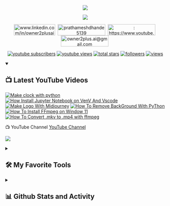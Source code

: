 <!-- OWNER2PLUSAI ============= OMID EBRAHIMI -->

<p align="center">
  <a href="https://github.com/OWNER2PLUSAI">
    <img src="https://readme-typing-svg.demolab.com/?lines=OMID%20Ebrahimi;&font=Fira%20Code&center=true&width=440&height=45&color=f75c7e&vCenter=true&pause=1000&size=22" /></a>
</p>

<p align="center">
  <a href="https://github.com/OWNER2PLUSAI">
    <img src="https://readme-typing-svg.demolab.com/?lines=Wellcome%20to%20my%20Github%20Profile.;%20Computer%20Vision%20and%20NLP%20Developer;3%20Years%20exprince%20in%20A.I%20%2C%20D.L;Alaways%20learning%20new%20things&font=Fira%20Code&center=true&width=440&height=45&color=f75c7e&vCenter=true&pause=1000&size=22" /></a>
</p>

<p align="center">
<a href="www.linkedin.com/in/owner2plusai" target="blank"><img align="center" src="https://img.shields.io/badge/LinkedIn-0077B5?style=for-the-badge&logo=linkedin&logoColor=white" alt="www.linkedin.com/in/owner2plusai" height="35" width="130" /></a>&nbsp;             
<a href="https://instagram.com/owner_2plus_ai" target="blank"><img align="center" src="https://img.shields.io/badge/Instagram-E000000?style=for-the-badge&logo=instagram&logoColor=white" alt="prathameshdhande5139" height="35" width="150" /></a>&nbsp;
<a href=": https://www.youtube.com/@owner2plusai" target="blank"><img align="center" src="https://img.shields.io/badge/Youtube-E00000?style=for-the-badge&logo=YouTube&logoColor=white" alt=": https://www.youtube.com/@owner2plusai" height="35" width="150" /></a>&nbsp;
<a href="owner2plus.ai@gmail.com" target="blank"><img align="center" src="https://img.shields.io/badge/Gmail-Eff200?style=for-the-badge&logo=Gmail&logoColor=black" alt="owner2plus.ai@gmail.com" height="35" width="150" /></a>&nbsp;

<p align="center">
  <a href="https://www.youtube.com/c/owner2plusai?sub_confirmation=1">
    <img alt="youtube subscribers" title="Subscribe to my YouTube channel" src="https://custom-icon-badges.demolab.com/youtube/channel/subscribers/UCipSxT7a3rn81vGLw9lqRkg?color=%23E05D44&label=SUBSCRIBE&logo=video&logoColor=white&style=for-the-badge&labelColor=CE4630"/></a>
  <a href="https://www.youtube.com/c/owner2plusai">
    <img alt="youtube views" title="YouTube views" src="https://custom-icon-badges.demolab.com/youtube/channel/views/UCipSxT7a3rn81vGLw9lqRkg?color=%23E1AD0E&logo=video&logoColor=white&style=for-the-badge&labelColor=C79600"/></a> 
  <a href="https://github.com/owner2plusai?tab=repositories&sort=stargazers">
    <img alt="total stars" title="Total stars on GitHub" src="https://custom-icon-badges.demolab.com/github/stars/owner2plusai?color=55960c&style=for-the-badge&labelColor=488207&logo=star"/></a>
  <a href="https://github.com/ownerplusai?tab=followers">
    <img alt="followers" title="Follow me on Github" src="https://custom-icon-badges.demolab.com/github/followers/DenverCoder1?color=236ad3&labelColor=1155ba&style=for-the-badge&logo=person-add&label=Follow&logoColor=white"/></a>
  <a href="https://github.com/owner2plusai/Simple-View-Counter">
    <img alt="views" title="GitHub profile views" src="https://freshidea.com/jonah/app/DenverCoder1-profile-views"/></a>
</p>

<details open> 
  <summary><h2>📺 Latest YouTube Videos</h2></summary>

  <!-- YouTube Cards - https://github.com/owner/github-readme-youtube-cards -->

  <!-- prettier-ignore-start -->
  <!-- BEGIN YOUTUBE-CARDS -->

  <a href="https://www.youtube.com/watch?v=iGRyIvyGcF0"><img src="https://ytcards.demolab.com/?id=iGRyIvyGcF0&title=How+To+Install+PyThon+Fast&lang=en&timestamp=1661708747&background_color=%230d1117&title_color=%23ffffff&stats_color=%23dedede&width=250&duration=312" alt="Make clock with python" title="Make clock with python"></a>
  <a href="https://www.youtube.com/watch?v=_h2g5it3U1s"><img src="https://ytcards.demolab.com/?id=_h2g5it3U1s&title=How+Install+Jupyter+Notebook+on+VenV+And+Vscode&lang=en&timestamp=1661708747&background_color=%230d1117&title_color=%23ffffff&stats_color=%23dedede&width=250&duration=403" alt="How Install Jupyter Notebook on VenV And Vscode" title="How Install Jupyter Notebook on VenV And Vscode"></a>
  <a href="https://www.youtube.com/watch?v=oB6px6URlUo"><img src="https://ytcards.demolab.com/?id=oB6px6URlUo&title=Make+Logo+With+Midjourney&lang=en&timestamp=1643900217&background_color=%230d1117&title_color=%23ffffff&stats_color=%23dedede&width=250&duration=2115" alt="Make Logo With Midjourney" title="Make Logo With Midjourney"></a>
  <a href="https://www.youtube.com/watch?v=YlWT_ft4_lo"><img src="https://ytcards.demolab.com/?id=YlWT_ft4_lo&title=How+To+Remove+BackGround+With+PyThon&lang=en&timestamp=1642108413&background_color=%230d1117&title_color=%23ffffff&stats_color=%23dedede&width=250&duration=578" alt="How To Remove BackGround With PyThon" title="How To Remove BackGround With PyThon"></a>
  <a href="https://www.youtube.com/watch?v=m9YQax4deZs"><img src="https://ytcards.demolab.com/?id=m9YQax4deZs&title=How+To+Install+FFmpeg+on+Window+11&lang=en&timestamp=1633051808&background_color=%230d1117&title_color=%23ffffff&stats_color=%23dedede&width=250&duration=1188" alt="How To Install FFmpeg on Window 11" title="How To Install FFmpeg on Window 11"></a>
  <a href="https://www.youtube.com/watch?v=yC1DSz7h_U0"><img src="https://ytcards.demolab.com/?id=yC1DSz7h_U0&title=How+To+Convert+.mkv+to+.mp4+with+ffmpeg&lang=en&timestamp=1632947582&background_color=%230d1117&title_color=%23ffffff&stats_color=%23dedede&width=250&duration=1245" alt="How To Convert .mkv to .mp4 with ffmpeg" title="How To Convert .mkv to .mp4 with ffmpeg"></a>
  <!-- END YOUTUBE-CARDS -->
  <!-- prettier-ignore-end -->

  <p>📺 YouTube Channel <a href="https://www.youtube.com/channel/UCYxEknAAHtV_hS5niL343TA">YouTube Channel</a></p>
  
  <a href="https://www.youtube.com/channel/UCYxEknAAHtV_hS5niL343TA?sub_confirmation=1"><img src="https://custom-icon-badges.demolab.com/badge/-Subscribe-red?style=for-the-badge&logo=video&logoColor=white"/></a>
  
</details>





<details> 
  <summary><h2>🛠️ My Favorite Tools</h2></summary>
  <!-- Some badges are from https://github.com/Ileriayo/markdown-badges -->

  <h3>👨‍💻 Programming and Markup Languages</h3>

  <p>
      <a href="https://github.com/search?q=user%3ADenverCoder1+language%3Apython"><img alt="Python" src="https://img.shields.io/badge/Python-14354C.svg?logo=python&logoColor=white"></a>
      <a href="https://github.com/search?q=user%3ADenverCoder1+language%3Acpp"><img alt="C++" src="https://custom-icon-badges.demolab.com/badge/C++-9C033A.svg?logo=cpp2&logoColor=white"></a>
      <a href="https://github.com/search?q=user%3ADenverCoder1+language%3Asql"><img alt="SQL" src="https://custom-icon-badges.demolab.com/badge/SQL-025E8C.svg?logo=database&logoColor=white"></a>
      <a href="https://github.com/search?q=user%3ADenverCoder1+language%3Ahtml"><img alt="HTML" src="https://img.shields.io/badge/HTML-E34F26.svg?logo=html5&logoColor=white"></a>
      <a href="https://github.com/search?q=user%3ADenverCoder1+language%3Acss"><img alt="CSS" src="https://img.shields.io/badge/CSS-1572B6.svg?logo=css3&logoColor=white"></a>
      <a href="https://github.com/search?q=user%3ADenverCoder1+language%3Abash"><img alt="Bash" src="https://img.shields.io/badge/Bash-121011.svg?logo=gnu-bash&logoColor=white"></a>
      <a href="https://github.com/search?q=user%3ADenverCoder1+language%3Amarkdown"><img alt="Markdown" src="https://img.shields.io/badge/Markdown-000000.svg?logo=markdown&logoColor=white"></a>
      <a href="https://github.com/search?q=user%3ADenverCoder1+language%3Ac"><img alt="C" src="https://custom-icon-badges.demolab.com/badge/C-03599C.svg?logo=c-in-hexagon&logoColor=white"></a>
      
   
  </p>

  <h3>🧰 Frameworks and Libraries</h3>

  <p>
      <a href="#"><img alt="NumPy" src="https://img.shields.io/badge/Numpy-013243.svg?logo=numpy&logoColor=white"></a>
      <a href="#"><img alt="Pandas" src="https://img.shields.io/badge/Pandas-150458.svg?logo=pandas&logoColor=white"></a>
      <a href="#"><img alt="TensorFlow" src="https://img.shields.io/badge/TensorFlow-FF6F00.svg?logo=TensorFlow&logoColor=white"></a>
      <a href="#"><img alt="Discord.py" src="https://custom-icon-badges.demolab.com/badge/Discord.py-0d1620.svg?logo=dpy"></a>
      <a href="#"><img alt="GitHub Actions" src="https://img.shields.io/badge/GitHub%20Actions-2671E5.svg?logo=github%20actions&logoColor=white"></a>

  </p>


  <h3>💻 Software and Tools</h3>

  <p>
      <a href="#"><img alt="Adobe" src="https://img.shields.io/badge/Adobe-FF0000.svg?logo=adobe&logoColor=white"></a>
      <a href="#"><img alt="Android" src="https://img.shields.io/badge/Android-3DDC84?logo=android&logoColor=white"></a>
      <a href="#"><img alt="Ubuntu,Linux" src="https://img.shields.io/badge/Arch%20Linux-1793D1.svg?logo=Ubuntu-linux&logoColor=white"></a>
      <a href="#"><img alt="Audacity" src="https://img.shields.io/badge/-Audacity-0000CC?logo=audacity&logoColor=white"></a>
      <a href="#"><img alt="Blender" src="https://img.shields.io/badge/-Bitwarden-175DDC?logo=Blender&logoColor=white"></a>
      <a href="#"><img alt="Pycharm" src="https://img.shields.io/badge/-Brave-FB542B?logo=Pycharm&logoColor=white"></a>
      <a href="#"><img alt="PhotoShap" src="https://img.shields.io/badge/Construct%203-00b56a.svg?logo=Premiere&logoColor=white"></a>
      <a href="#"><img alt="Premiere" src="https://img.shields.io/badge/-Dark%20Reader-141E24?logo=dark-reader&logoColor=white"></a>
      <a href="#"><img alt="Ivcam" src="https://custom-icon-badges.demolab.com/badge/-Dbeaver-372923?logo=dbeaver-mono&logoColor=white"></a>
      <a href="#"><img alt="Discord" src="https://img.shields.io/badge/-Discord-5865F2.svg?logo=discord&logoColor=white"></a>
      <a href="#"><img alt="Git" src="https://img.shields.io/badge/Git-F05033.svg?logo=git&logoColor=white"></a>
      <a href="#"><img alt="GitHub Desktop" src="https://img.shields.io/badge/GitHub%20Desktop-8034A9.svg?logo=github&logoColor=white"></a>
      <a href="#"><img alt="Google Sheets" src="https://img.shields.io/badge/Sheets-34A853.svg?logo=google%20sheets&logoColor=white"></a>
      <a href="#"><img alt="Virtual box" src="https://img.shields.io/badge/Inkscape-000000?logo=Inkscape&logoColor=white"></a>
      <a href="#"><img alt="Jupyter" src="https://img.shields.io/badge/Jupyter-F37626.svg?logo=Jupyter&logoColor=white"></a>
      <a href="#"><img alt="OBS Studio" src="https://img.shields.io/badge/-OBS-302E31?logo=obs-studio&logoColor=white"></a>
      <a href="#"><img alt="Stack Overflow" src="https://img.shields.io/badge/-Stack%20Overflow-FE7A16?logo=stack-overflow&logoColor=white"></a>
      <a href="#"><img alt="Visual Studio Code" src="https://img.shields.io/badge/Visual%20Studio%20Code-0078d7.svg?logo=visual-studio-code&logoColor=white"></a>
  </p>
</details>




<details> 
  <summary><h2>📊 Github Stats and Activity</h2></summary>

  <h3 align="center">💻 GitHub Profile Stats</h3>

  <!-- GitHub Readme Streak Stats - https://github.com/DenverCoder1/github-readme-streak-stats -->
  <p align="center">
    <a href="https://github.com/owner2plusai">
      <img title="🔥 Get streak stats for your profile at git.io/streak-stats" alt="OWNER2PLUSAI's streak" src="https://streak-stats.demolab.com/?user=owner2plusai&theme=monokai-metallian&hide_border=true"/>
    </a>
    

  



  <a href="https://github.com/owner2plusai"><img alt="OWNER2PLUSAI's Github Stats" src="https://denvercoder1-github-readme-stats.vercel.app/api/?username=owner2plusai&show_icons=true&include_all_commits=true&count_private=true&theme=react&hide_border=true&bg_color=1F222E&title_color=F85D7F&icon_color=F8D866" height="192px"/></a>
  <a href="https://github.com/owner2plusai"><img alt="OWNER2PLUSAI's Top Languages" src="https://denvercoder1-github-readme-stats.vercel.app/api/top-langs/?username=owner2plusai&langs_count=8&layout=compact&theme=react&hide_border=true&bg_color=1F222E&title_color=F85D7F&icon_color=F8D866&hide=Jupyter%20Notebook,Roff" height="192px"/></a>
  <br/>

  
  <!-- https://github.com/ashutosh00710/github-readme-activity-graph -->

  <a href="https://github.com/owner2plusai"><img alt="OWNER2PLUSAI's Activity Graph" src="https://github-readme-activity-graph.cyclic.app/graph/?username=owner2plusai&bg_color=1F222E&color=F8D866&line=F85D7F&point=FFFFFF&hide_border=true" /></a>


  <!-- https://github.com/jamesgeorge007/github-activity-readme -->
  <!--START_SECTION:activity-->



</details>






